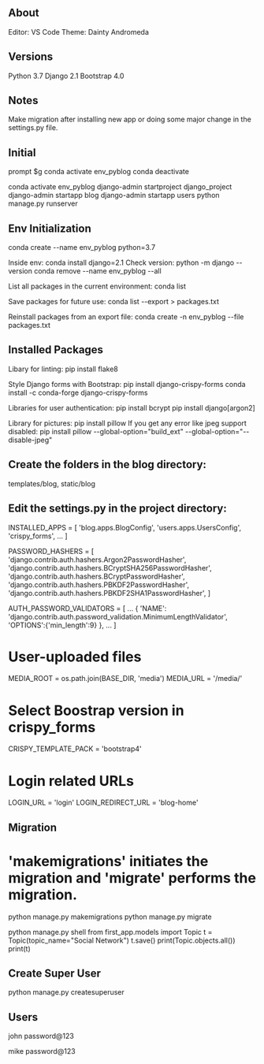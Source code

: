 About
---------------
Editor: VS Code
Theme: Dainty Andromeda


Versions
--------
Python 3.7
Django 2.1
Bootstrap 4.0

Notes
-----
Make migration after installing new app or doing some major change in the settings.py file.


Initial
-------
prompt $g
conda activate env_pyblog
conda deactivate

conda activate env_pyblog
django-admin startproject django_project
django-admin startapp blog
django-admin startapp users
python manage.py runserver


Env Initialization
------------------
conda create --name env_pyblog python=3.7

Inside env:
conda install django=2.1
Check version: python -m django --version
conda remove --name env_pyblog --all

List all packages in the current environment:
conda list

Save packages for future use:
conda list --export > packages.txt

Reinstall packages from an export file:
conda create -n env_pyblog --file packages.txt


Installed Packages
------------------
Libary for linting:
pip install flake8

Style Django forms with Bootstrap:
pip install django-crispy-forms
conda install -c conda-forge django-crispy-forms

Libraries for user authentication:
pip install bcrypt
pip install django[argon2]

Library for pictures:
pip install pillow
If you get any error like jpeg support disabled:
pip install pillow --global-option="build_ext" --global-option="--disable-jpeg"



Create the folders in the blog directory:
-----------------------------------------
templates/blog, static/blog


Edit the settings.py in the project directory:
----------------------------------------------

INSTALLED_APPS = [
    'blog.apps.BlogConfig',
    'users.apps.UsersConfig',
    'crispy_forms',
    ...
]

PASSWORD_HASHERS = [
    'django.contrib.auth.hashers.Argon2PasswordHasher',
    'django.contrib.auth.hashers.BCryptSHA256PasswordHasher',
    'django.contrib.auth.hashers.BCryptPasswordHasher',
    'django.contrib.auth.hashers.PBKDF2PasswordHasher',
    'django.contrib.auth.hashers.PBKDF2SHA1PasswordHasher',
]

AUTH_PASSWORD_VALIDATORS = [
    ...
    {
        'NAME': 'django.contrib.auth.password_validation.MinimumLengthValidator',
        'OPTIONS':{'min_length':9}
    },
    ...
]

# User-uploaded files
MEDIA_ROOT = os.path.join(BASE_DIR, 'media')
MEDIA_URL = '/media/'

# Select Boostrap version in crispy_forms
CRISPY_TEMPLATE_PACK = 'bootstrap4'

# Login related URLs
LOGIN_URL = 'login'
LOGIN_REDIRECT_URL = 'blog-home'


Migration
---------
# 'makemigrations' initiates the migration and 'migrate' performs the migration.
python manage.py makemigrations
python manage.py migrate


python manage.py shell
from first_app.models import Topic
t = Topic(topic_name="Social Network")
t.save()
print(Topic.objects.all())
print(t)


Create Super User
-----------------
python manage.py createsuperuser


Users
-----
john
password@123

mike
password@123
